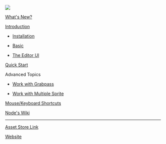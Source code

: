 ![](https://github.com/digicrafts/2DEffectsShaderEditorNodes/wiki/images/logo.png)

[What's New?](https://github.com/digicrafts/2DFXShaderEditor/wiki/Whats-New)

[Introduction](https://github.com/digicrafts/2DFXShaderEditor/wiki/Introduction)

- [Installation](https://github.com/digicrafts/2DFXShaderEditor/wiki/Installation)

- [Basic](https://github.com/digicrafts/2DFXShaderEditor/wiki/Basic-Concepts)

- [The Editor UI](https://github.com/digicrafts/2DFXShaderEditor/wiki/User-Interface)

[Quick Start](https://github.com/digicrafts/2DFXShaderEditor/wiki/Quick-Start)

Advanced Topics

- [Work with Grabpass](https://github.com/digicrafts/2DEffectsShaderEditor/wiki/Working-with-grabpass)

- [Work with Multiple Sprite](https://github.com/digicrafts/2DEffectsShaderEditor/wiki/Working-with-multiple-sprite-texture-atlas)

[Mouse/Keyboard Shortcuts](https://github.com/digicrafts/2DFXShaderEditor/wiki/Mouse-Keyboard-Shortcuts)

[Node's Wiki](https://github.com/digicrafts/2DFXShaderEditorNodes/wiki/Introduction)

****

[Asset Store Link](http://u3d.as/QoP)

[Website](http://www.digicrafts.com.hk)
